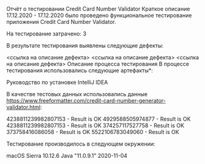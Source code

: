 Отчёт о тестировании Credit Card Number Validator
Краткое описание
17.12.2020 - 17.12.2020 было проведено функциональное тестирование приложения Credit Card Number Validator.

На тестирование затрачено: 3

В результате тестирования выявлены следующие дефекты:

<ссылка на описание дефекта>
<ссылка на описание дефекта>
<ссылка на описание дефекта>
Описание процесса тестирования
В процессе тестирования использовались следующие артефакты*:

Руководство по установке IntelliJ IDEA

В качестве тестовых данных использовались данные https://www.freeformatter.com/credit-card-number-generator-validator.html:

4238811239982807153 - Result is OK
4929588505974877 - Result is OK
4238811239982807153 - Result is OK
374257117527758 - Result is OK
373758416086058 - Result is OK
5522106783049060 - Result is OK

Тестирование производилось в следующем окружении:

macOS Sierra 10.12.6
Java "11.0.9.1" 2020-11-04